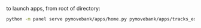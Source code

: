 to launch apps, from root of directory:

```bash
python -m panel serve pymovebank/apps/home.py pymovebank/apps/tracks_explorer.py pymovebank/apps/gridded_data_explorer.py pymovebank/apps/subsetter.py --index pymovebank/apps/home.pyx
```